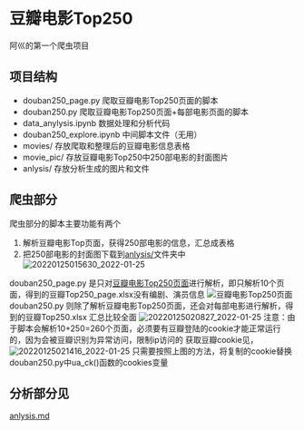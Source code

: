 # 豆瓣电影Top250
阿巛的第一个爬虫项目

## 项目结构

- douban250_page.py 爬取豆瓣电影Top250页面的脚本
- douban250.py 爬取豆瓣电影Top250页面+每部电影页面的脚本
- data_anylysis.ipynb 数据处理和分析代码
- douban250_explore.ipynb 中间脚本文件（无用）
- movies/ 存放爬取和整理后的豆瓣电影信息表格
- movie_pic/ 存放豆瓣电影Top250中250部电影的封面图片
- anlysis/ 存放分析生成的图片和文件

## 爬虫部分

爬虫部分的脚本主要功能有两个
1. 解析豆瓣电影Top页面，获得250部电影的信息，汇总成表格
2. 把250部电影的封面图下载到[anlysis/](anlysis/)文件夹中
    ![20220125015630_2022-01-25](https://cdn.jsdelivr.net/gh/Achuan-2/PicBed@pic/assets/README/20220125015630_2022-01-25.png)

douban250_page.py 是只对[豆瓣电影Top250页面](https://movie.douban.com/top250)进行解析，即只解析10个页面，得到的豆瓣Top250_page.xlsx没有编剧、演员信息
![豆瓣电影Top250页面](https://cdn.jsdelivr.net/gh/Achuan-2/PicBed@pic/assets/README/20220125020703_2022-01-25.png "豆瓣电影Top250页面")
douban250.py 则除了解析豆瓣电影Top250页面，还会对每部电影进行解析，得到的豆瓣Top250.xlsx 汇总比较全面
![20220125020827_2022-01-25](https://cdn.jsdelivr.net/gh/Achuan-2/PicBed@pic/assets/README/20220125020827_2022-01-25.png)
注意：由于脚本会解析10+250=260个页面，必须要有豆瓣登陆的cookie才能正常运行的，因为会被豆瓣识别为异常访问，限制ip访问的
获取豆瓣cookie见，
![20220125021416_2022-01-25](https://cdn.jsdelivr.net/gh/Achuan-2/PicBed@pic/assets/README/20220125021416_2022-01-25.png)
只需要按照上图的方法，将复制的cookie替换douban250.py中ua_ck()函数的cookies变量

## 分析部分见
[anlysis.md](anlysis.md)

